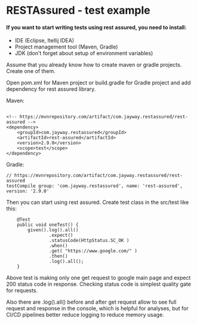 # RESTAssured - test example

#### If you want to start writing tests using rest assured, you need to install:
- IDE (Eclipse, Itellij IDEA) 
- Project management tool (Maven, Gradle)
- JDK (don't forget about setup of environment variables)

Assume that you already know how to create maven or gradle projects. 
Create one of them.

Open pom.xml for Maven project or build.gradle for Gradle project and add dependency for rest assured library.

Maven:
```

<!-- https://mvnrepository.com/artifact/com.jayway.restassured/rest-assured -->
<dependency>
    <groupId>com.jayway.restassured</groupId>
    <artifactId>rest-assured</artifactId>
    <version>2.9.0</version>
    <scope>test</scope>
</dependency>
```

Gradle:

```
// https://mvnrepository.com/artifact/com.jayway.restassured/rest-assured
testCompile group: 'com.jayway.restassured', name: 'rest-assured', version: '2.9.0'
```

Then you can start using rest assured. Create test class in the src/test like this:

```
    @Test    
    public void oneTest() {
        given().log().all()
                .expect()
                .statusCode(HttpStatus.SC_OK )
                .when()
                .get( "https://www.google.com/" )
                .then()
                .log().all();
    }
```

Above test is making only one get request to google main page and expect 200 status code in response. Checking status code is simplest quality gate for requests. 

Also there are .log().all() before and after get request allow to see full request and response in the console, which is helpful for analyses, but for CI/CD pipelines better reduce logging to reduce memory usage.
